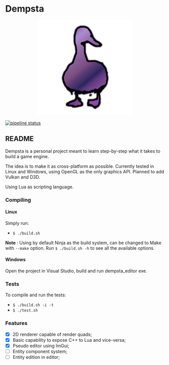 # Dempsta

<center><img src="media/dempsta_icon.png" height="300"></center>

[![pipeline status](https://gitlab.com/mrcoalp/dempsta-engine/badges/master/pipeline.svg)](https://gitlab.com/mrcoalp/dempsta-engine/commits/master)

## README

Dempsta is a personal project meant to learn step-by-step what it takes to build a game engine.

The idea is to make it as cross-platform as possible. Currently tested in Linux and Windows, using OpenGL as the only graphics API. Planned to add Vulkan and D3D.

Using Lua as scripting language.

### Compiling

#### Linux

Simply run:

* `$ ./build.sh` <br>

**Note** : Using by default Ninja as the build system, can be changed to Make with `--make` option. Run `$ ./build.sh -h` to see all the available options.

#### Windows

Open the project in Visual Studio, build and run dempsta_editor exe.

### Tests

To compile and run the tests:

* `$ ./build.sh -i -t`
* `$ ./test.sh`

### Features

* [x] 2D renderer capable of render quads; 
* [x] Basic capability to expose C++ to Lua and vice-versa; 
* [x] Pseudo editor using ImGui; 
* [ ] Entity component system; 
* [ ] Entity edition in editor; 
